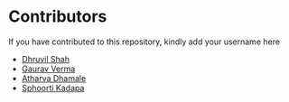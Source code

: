 # Contributors

If you have contributed to this repository, kindly add your username here

- [Dhruvil Shah](https://github.com/d-s-2803)
- [Gaurav Verma](https://github.com/thegauravverma)
- [Atharva Dhamale](https://github.com/adhamale2810)
- [Sphoorti Kadapa](https://github.com/Sphoortikadapa)
